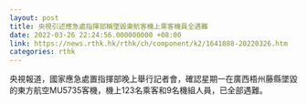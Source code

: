 ```yaml
---
layout: post
title: 央視引述應急處指揮部稱墜毀東航客機上乘客機員全遇難
date: 2022-03-26 22:24:56.000000000 +08:00
link: https://news.rthk.hk/rthk/ch/component/k2/1641088-20220326.htm
categories: rthk
---
```


央視報道，國家應急處置指揮部晚上舉行記者會，確認星期一在廣西梧州藤縣墜毀的東方航空MU5735客機，機上123名乘客和9名機組人員，已全部遇難。
